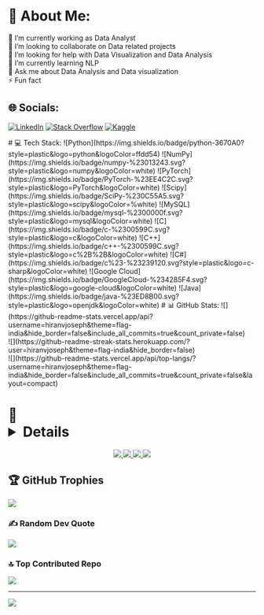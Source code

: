 # 💫 About Me:
🔭 I’m currently working as Data Analyst<br>👯 I’m looking to collaborate on Data related projects<br>🤝 I’m looking for help with Data Visualization and Data Analysis <br>🌱 I’m currently learning NLP<br>💬 Ask me about Data Analysis and Data visualization<br>⚡ Fun fact 


## 🌐 Socials:
[![LinkedIn](https://img.shields.io/badge/LinkedIn-%230077B5.svg?logo=linkedin&logoColor=white)](https://linkedin.com/in/hiranjoe/)
[![Stack Overflow](https://img.shields.io/badge/-Stackoverflow-FE7A16?logo=stack-overflow&logoColor=white)](https://stackoverflow.com/users/9480551) 
[![Kaggle](https://img.shields.io/badge/Kaggle-035a7d?style=for-the-badge&logo=kaggle&logoColor=white)](https://www.kaggle.com/hiranvjoseph)


</p>
# 💻 Tech Stack:
![Python](https://img.shields.io/badge/python-3670A0?style=plastic&logo=python&logoColor=ffdd54) ![NumPy](https://img.shields.io/badge/numpy-%23013243.svg?style=plastic&logo=numpy&logoColor=white) ![PyTorch](https://img.shields.io/badge/PyTorch-%23EE4C2C.svg?style=plastic&logo=PyTorch&logoColor=white) ![Scipy](https://img.shields.io/badge/SciPy-%230C55A5.svg?style=plastic&logo=scipy&logoColor=%white) ![MySQL](https://img.shields.io/badge/mysql-%2300000f.svg?style=plastic&logo=mysql&logoColor=white) ![C](https://img.shields.io/badge/c-%2300599C.svg?style=plastic&logo=c&logoColor=white) ![C++](https://img.shields.io/badge/c++-%2300599C.svg?style=plastic&logo=c%2B%2B&logoColor=white) ![C#](https://img.shields.io/badge/c%23-%23239120.svg?style=plastic&logo=c-sharp&logoColor=white) ![Google Cloud](https://img.shields.io/badge/GoogleCloud-%234285F4.svg?style=plastic&logo=google-cloud&logoColor=white) ![Java](https://img.shields.io/badge/java-%23ED8B00.svg?style=plastic&logo=openjdk&logoColor=white)
# 📊 GitHub Stats:
![](https://github-readme-stats.vercel.app/api?username=hiranvjoseph&theme=flag-india&hide_border=false&include_all_commits=true&count_private=false)<br/>
![](https://github-readme-streak-stats.herokuapp.com/?user=hiranvjoseph&theme=flag-india&hide_border=false)<br/>
![](https://github-readme-stats.vercel.app/api/top-langs/?username=hiranvjoseph&theme=flag-india&hide_border=false&include_all_commits=true&count_private=false&layout=compact)

# 💬 <details>
<p align="center">
  <a href="https://github.com/hiranvjoseph">
    <img src="http://github-profile-summary-cards.vercel.app/api/cards/profile-details?username=hiranvjoseph&theme=transparent" />
  </a>
  <a href="https://github.com/hiranvjoseph">
    <img src="https://github-readme-streak-stats.herokuapp.com/?user=albinjosep&hide_border=true&card_width=338&theme=transparent" />
  </a>
  <a href="https://github.com/hiranvjoseph">
    <img src="http://github-profile-summary-cards.vercel.app/api/cards/stats?hiranvjoseph=wervlad&theme=transparent" />
  </a>
  <a href="https://github.com/hiranvjoseph">
    <img src="https://github-readme-stats.vercel.app/api/top-langs/?username=hiranvjoseph&langs_count=10&exclude_repo=&hide=jupyter%20notebook,vim%20script,cmake,makefile,batchfile,emacs%20lisp,css,html&layout=default&card_width=699&hide_border=true&theme=transparent" />
  </a>
</p>
</details>

## 🏆 GitHub Trophies
![](https://github-profile-trophy.vercel.app/?username=hiranvjoseph&theme=dark_dimmed&no-frame=true&no-bg=false&margin-w=4)

### ✍️ Random Dev Quote
![](https://quotes-github-readme.vercel.app/api?type=vetical&theme=radical)

### 🔝 Top Contributed Repo
![](https://github-contributor-stats.vercel.app/api?username=hiranvjoseph&limit=5&theme=matrix&combine_all_yearly_contributions=true)

---
[![](https://visitcount.itsvg.in/api?id=hiranvjoseph&label=Profile%20Views&color=10&icon=1&pretty=true)](https://visitcount.itsvg.in)

